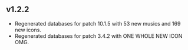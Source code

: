 ## v1.2.2

- Regenerated databases for patch 10.1.5 with 53 new musics and 169 new icons.
- Regenerated databases for patch 3.4.2 with ONE WHOLE NEW ICON OMG.
